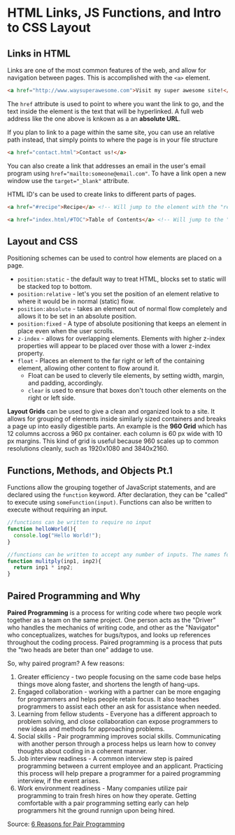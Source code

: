 # HTML Links, JS Functions, and Intro to CSS Layout

## Links in HTML

Links are one of the most common features of the web, and allow for navigation between pages. This is accomplished with the `<a>` element.

```html
<a href="http://www.waysuperawesome.com">Visit my super awesome site!</a>
```

The `href` attribute is used to point to where you want the link to go, and the text inside the element is the text that will be hyperlinked. A full web address like the one above is knkown as a an **absolute URL**.

If you plan to link to a page within the same site, you can use an relative path instead, that simply points to where the page is in your file structure

```html
<a href="contact.html">Contact us!</a>
```

You can also create a link that addresses an email in the user's email program using `href="mailto:someone@email.com"`. To have a link open a new window use the `target="_blank"` attribute.

HTML ID's can be used to create links to different parts of pages.

```html
<a href="#recipe">Recipe</a> <!-- Will jump to the element with the "recipe" ID -->

<a href="index.html/#TOC">Table of Contents</a> <!-- Will jump to the "TOC" ID on page index.html -->
```

## Layout and CSS

Positioning schemes can be used to control how elements are placed on a page.

* `position:static` - the default way to treat HTML, blocks set to static will be stacked top to bottom.
* `position:relative` - let's you set the position of an element relative to where it would be in normal (static) flow.
* `position:absolute` - takes an element out of normal flow completely and allows it to be set in an absolute position.
* `position:fixed` - A type of absolute positioning that keeps an element in place even when the user scrolls.
* `z-index` - allows for overlapping elements. Elements with higher z-index properties will appear to be placed over those with a lower z-index property.
* `float` - Places an element to the far right or left of the containing element, allowing other content to flow around it.
  * Float can be used to cleverly tile elements, by setting width, margin, and padding, accordingly.
  * `clear` is used to ensure that boxes don't touch other elements on the right or left side.

**Layout Grids** can be used to give a clean and organized look to a site. It allows for grouping of elements inside similarly sized containers and breaks a page up into easily digestible parts. An example is the **960 Grid** which has 12 columns accross a 960 px container. each column is 60 px wide with 10 px margins. This kind of grid is useful because 960 scales up to common resolutions cleanly, such as 1920x1080 and 3840x2160.

## Functions, Methods, and Objects Pt.1

Functions allow the grouping together of JavaScript statements, and are declared using the `function` keyword. After declaration, they can be "called" to execute using `someFunction(input)`. Functions can also be written to execute without requiring an input.

```js
//functions can be written to require no input
function helloWorld(){
  console.log("Hello World!");
}

//functions can be written to accept any number of inputs. The names for inputs can be used as variables within the function.
function mulitply(inp1, inp2){
  return inp1 * inp2;
}
```

## Paired Programming and Why

**Paired Programming** is a process for writing code where two people work together as a team on the same project. One person acts as the "Driver" who handles the mechanics of writing code, and other as the "Navigator" who conceptualizes, watches for bugs/typos, and looks up references throughout the coding process. Paired programming is a process that puts the "two heads are beter than one" addage to use.

So, why paired program? A few reasons:

1. Greater efficiency - two people focusing on the same code base helps things move along faster, and shortens the length of hang-ups.
2. Engaged collaboration - working with a partner can be more engaging for programmers and helps people retain focus. It also teaches programmers to assist each other an ask for assistance when needed.
3. Learning from fellow students - Everyone has a different approach to problem solving, and close collaboration can expose programmers to new ideas and methods for approaching problems.
4. Social skills - Pair programming improves social skills. Communicating with another person through a process helps us learn how to convey thoughts about coding in a coherent manner.
5. Job interview readiness - A common interview step is paired programming between a current employee and an applicant. Practicing this process will help prepare a programmer for a paired programming interview, if the event arises.
6. Work environment readiness - Many companies utilize pair programming to train fresh hires on how they operate. Getting comfortable with a pair programming setting early can help programmers hit the ground runnign upon being hired.

Source: [6 Reasons for Pair Programming](https://www.codefellows.org/blog/6-reasons-for-pair-programming/)
